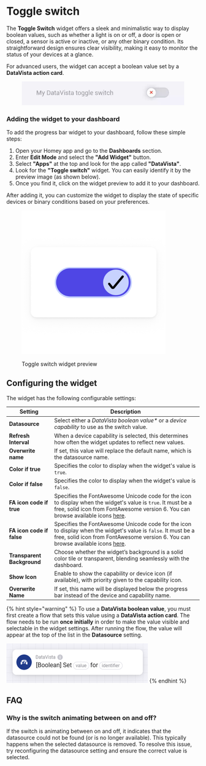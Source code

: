 # Toggle switch

The **Toggle Switch** widget offers a sleek and minimalistic way to display boolean values, such as whether a light is on or off, a door is open or closed, a sensor is active or inactive, or any other binary condition. Its straightforward design ensures clear visibility, making it easy to monitor the status of your devices at a glance.

For advanced users, the widget can accept a boolean value set by a **DataVista action card**.

<figure><img src="../.gitbook/assets/toggle-switch.gif" alt=""><figcaption></figcaption></figure>



### Adding the widget to your dashboard <a href="#adding-the-widget-to-your-dashboard" id="adding-the-widget-to-your-dashboard"></a>

To add the progress bar widget to your dashboard, follow these simple steps:

1. Open your Homey app and go to the **Dashboards** section.
2. Enter **Edit Mode** and select the **"Add Widget"** button.
3. Select **"Apps"** at the top and look for the app called **"DataVista"**.
4. Look for the **"Toggle switch"** widget. You can easily identify it by the preview image (as shown below).
5. Once you find it, click on the widget preview to add it to your dashboard.

After adding it, you can customize the widget to display the state of specific devices or binary conditions based on your preferences.

<figure><picture><source srcset="../.gitbook/assets/preview-dark.png" media="(prefers-color-scheme: dark)"><img src="../.gitbook/assets/preview-light.png" alt="" width="375"></picture><figcaption><p>Toggle switch widget preview</p></figcaption></figure>

## Configuring the widget

The widget has the following configurable settings:

| Setting                    | Description                                                                                                                                                                                                                                                 |
| -------------------------- | ----------------------------------------------------------------------------------------------------------------------------------------------------------------------------------------------------------------------------------------------------------- |
| **Datasource**             | Select either a _DataVista boolean value\*_ or a _device capability_ to use as the switch value.                                                                                                                                                            |
| **Refresh Interval**       | When a device capability is selected, this determines how often the widget updates to reflect new values.                                                                                                                                                   |
| **Overwrite name**         | If set, this value will replace the default name, which is the datasource name.                                                                                                                                                                             |
| **Color if true**          | Specifies the color to display when the widget's value is `true`.                                                                                                                                                                                           |
| **Color if false**         | Specifies the color to display when the widget's value is `false`.                                                                                                                                                                                          |
| **FA icon code if true**   | Specifies the FontAwesome Unicode code for the icon to display when the widget's value is `true`. It must be a free, solid icon from FontAwesome version 6. You can browse available icons [here](https://fontawesome.com/v6/search?o=r\&m=free\&s=solid).  |
| **FA icon code if false**  | Specifies the FontAwesome Unicode code for the icon to display when the widget's value is `false`. It must be a free, solid icon from FontAwesome version 6. You can browse available icons [here](https://fontawesome.com/v6/search?o=r\&m=free\&s=solid). |
| **Transparent Background** | Choose whether the widget’s background is a solid color tile or transparent, blending seamlessly with the dashboard.                                                                                                                                        |
| **Show Icon**              | Enable to show the capability or device icon (if available), with priority given to the capability icon.                                                                                                                                                    |
| **Overwrite Name**         | If set, this name will be displayed below the progress bar instead of the device and capability name.                                                                                                                                                       |

{% hint style="warning" %}
To use a **DataVista boolean value**, you must first create a flow that sets this value using a **DataVista action card**. The flow needs to be run **once initially** in order to make the value visible and selectable in the widget settings. After running the flow, the value will appear at the top of the list in the **Datasource** setting.

![](../.gitbook/assets/image.png)
{% endhint %}

## FAQ

### Why is the switch animating between on and off?

If the switch is animating between on and off, it indicates that the datasource could not be found (or is no longer available). This typically happens when the selected datasource is removed. To resolve this issue, try reconfiguring the datasource setting and ensure the correct value is selected.



